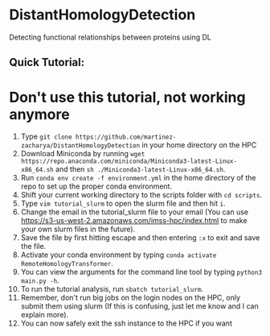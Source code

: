 # DistantHomologyDetection
Detecting functional relationships between proteins using DL

## Quick Tutorial:

# Don't use this tutorial, not working anymore

1. Type ```git clone https://github.com/martinez-zacharya/DistantHomologyDetection``` in your home directory on the HPC
3. Download Miniconda by running ```wget https://repo.anaconda.com/miniconda/Miniconda3-latest-Linux-x86_64.sh``` and then ```sh ./Miniconda3-latest-Linux-x86_64.sh```.
4. Run ```conda env create -f environment.yml``` in the home directory of the repo to set up the proper conda environment.
5. Shift your current working directory to the scripts folder with ```cd scripts```.
6. Type ```vim tutorial_slurm``` to open the slurm file and then hit ```i```.
7. Change the email in the tutorial_slurm file to your email (You can use https://s3-us-west-2.amazonaws.com/imss-hpc/index.html to make your own slurm files in the future).
8. Save the file by first hitting escape and then entering ```:x``` to exit and save the file. 
9. Activate your conda environment by typing ```conda activate RemoteHomologyTransformer```.
10. You can view the arguments for the command line tool by typing ```python3 main.py -h```.
11. To run the tutorial analysis, run ```sbatch tutorial_slurm```.
12. Remember, don't run big jobs on the login nodes on the HPC, only submit them using slurm (If this is confusing, just let me know and I can explain more).
13. You can now safely exit the ssh instance to the HPC if you want

